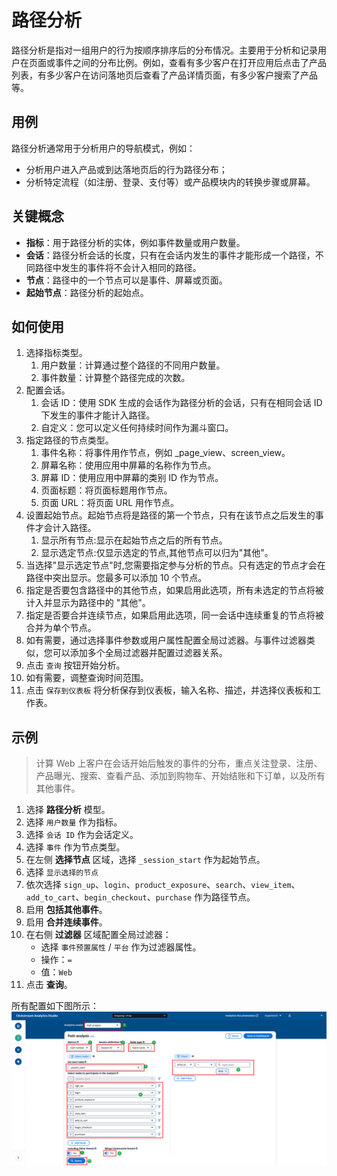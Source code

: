 # 路径分析

路径分析是指对一组用户的行为按顺序排序后的分布情况。主要用于分析和记录用户在页面或事件之间的分布比例。例如，查看有多少客户在打开应用后点击了产品列表，有多少客户在访问落地页后查看了产品详情页面，有多少客户搜索了产品等。

## 用例
路径分析通常用于分析用户的导航模式，例如：

- 分析用户进入产品或到达落地页后的行为路径分布；
- 分析特定流程（如注册、登录、支付等）或产品模块内的转换步骤或屏幕。

## 关键概念

- **指标**：用于路径分析的实体，例如事件数量或用户数量。
- **会话**：路径分析会话的长度，只有在会话内发生的事件才能形成一个路径，不同路径中发生的事件将不会计入相同的路径。
- **节点**：路径中的一个节点可以是事件、屏幕或页面。
- **起始节点**：路径分析的起始点。

## 如何使用

1. 选择指标类型。
    1. 用户数量：计算通过整个路径的不同用户数量。
    2. 事件数量：计算整个路径完成的次数。
2. 配置会话。
    1. 会话 ID：使用 SDK 生成的会话作为路径分析的会话，只有在相同会话 ID 下发生的事件才能计入路径。
    2. 自定义：您可以定义任何持续时间作为漏斗窗口。
3. 指定路径的节点类型。
    1. 事件名称：将事件用作节点，例如 _page_view、screen_view。
    2. 屏幕名称：使用应用中屏幕的名称作为节点。
    3. 屏幕 ID：使用应用中屏幕的类别 ID 作为节点。
    4. 页面标题：将页面标题用作节点。
    5. 页面 URL：将页面 URL 用作节点。
4. 设置起始节点。起始节点将是路径的第一个节点，只有在该节点之后发生的事件才会计入路径。
   1.  显示所有节点:显示在起始节点之后的所有节点。
   2. 显示选定节点:仅显示选定的节点,其他节点可以归为"其他"。
5. 当选择"显示选定节点"时,您需要指定参与分析的节点。只有选定的节点才会在路径中突出显示。您最多可以添加 10 个节点。
6. 指定是否要包含路径中的其他节点，如果启用此选项，所有未选定的节点将被计入并显示为路径中的 "其他"。
7. 指定是否要合并连续节点，如果启用此选项，同一会话中连续重复的节点将被合并为单个节点。
8. 如有需要，通过选择事件参数或用户属性配置全局过滤器。与事件过滤器类似，您可以添加多个全局过滤器并配置过滤器关系。
9.  点击 `查询` 按钮开始分析。
10. 如有需要，调整查询时间范围。
11. 点击 `保存到仪表板` 将分析保存到仪表板，输入名称、描述，并选择仪表板和工作表。

## 示例

> 计算 Web 上客户在会话开始后触发的事件的分布，重点关注登录、注册、产品曝光、搜索、查看产品、添加到购物车、开始结账和下订单，以及所有其他事件。

1. 选择 **路径分析** 模型。
2. 选择 `用户数量` 作为指标。
3. 选择 `会话 ID` 作为会话定义。
4. 选择 `事件` 作为节点类型。
5. 在左侧 **选择节点** 区域，选择 `_session_start` 作为起始节点。
6. 选择 `显示选择的节点`
7. 依次选择 `sign_up`、`login`、`product_exposure`、`search`、`view_item`、`add_to_cart`、`begin_checkout`、`purchase` 作为路径节点。
8. 启用 **包括其他事件**。
9. 启用 **合并连续事件**。
10. 在右侧 **过滤器** 区域配置全局过滤器：
    - 选择 `事件预置属性` / `平台` 作为过滤器属性。
    - 操作：`=`
    - 值：`Web`
11. 点击 **查询**。

所有配置如下图所示：
![explore-funnel](../../images/analytics/explore/explore-path-en.png)

